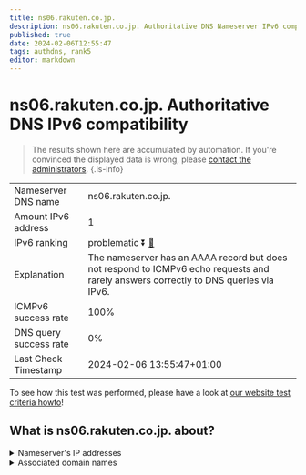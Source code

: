 ```yaml
---
title: ns06.rakuten.co.jp.
description: ns06.rakuten.co.jp. Authoritative DNS Nameserver IPv6 compatibility
published: true
date: 2024-02-06T12:55:47
tags: authdns, rank5
editor: markdown
---
```


# ns06.rakuten.co.jp. Authoritative DNS IPv6 compatibility

> The results shown here are accumulated by automation. If you're convinced the displayed data is wrong, please [contact the administrators](/howto/chat). 
{.is-info}




|   |   |
| - | - |
| Nameserver DNS name | ns06.rakuten.co.jp.
| Amount IPv6 address | 1
| IPv6 ranking | problematic :arrow_double_down: [🔗](/howto/ranking) |
| Explanation | The nameserver has an AAAA record but does not respond to ICMPv6 echo requests and rarely answers correctly to DNS queries via IPv6. |
| ICMPv6 success rate | 100%|
| DNS query success rate | 0% |
| Last Check Timestamp | 2024-02-06 13:55:47+01:00 |

To see how this test was performed, please have a look at [our website test criteria howto](/howto/testcriteria/authdns)!


## What is ns06.rakuten.co.jp. about?




<details>
<summary>Nameserver's IP addresses</summary>

2403:400:800:2024::5

</details>



<details>
<summary>Associated domain names</summary>

www.rakuten.co.jp

</details>
